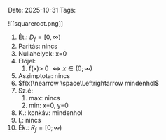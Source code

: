 Date: 2025-10-31
Tags: 

![[squareroot.png]]

 1. Ét.: $D_{f}=[0,\infty)$
 2. Paritás: nincs
 3. Nullahelyek: x=0 
 4. Előjel:
    1. f(x)> 0 $\Leftrightarrow x\in(0;\infty)$
 5. Aszimptota: nincs
 6. $f(x)\nearrow \space\Leftrightarrow mindenhol$
 7. Sz.é: 
	 1. max: nincs
	 2. min: x=0, y=0
 8. K.: konkáv: mindenhol
 9. I.: nincs
 10. Ék.: $R_{f}=[0;\infty)$